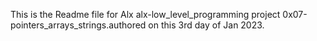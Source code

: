 This is the Readme file for Alx alx-low_level_programming project 0x07-pointers_arrays_strings.authored on this 3rd day of Jan 2023.
